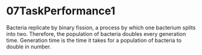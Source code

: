 # 07TaskPerformance1
Bacteria replicate by binary fission, a process by which one bacterium splits into two. Therefore, the population of bacteria doubles every generation time. Generation time is the time it takes for a population of bacteria to double in number. 
